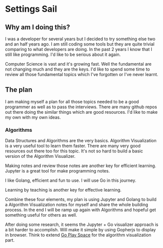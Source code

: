 # Settings Sail

## Why am I doing this?

I was a developer for several years but I decided to try something else two and an half years ago. I am still coding some tools but they are quite trivial comparing to what developers are doing. In the past 2 years I know that I still like programming. I'd like to be serious about it again.

Computer Science is vast and it's growing fast. Well the fundamental are not changing much and they are the keys. I'd like to spend some time to review all those fundamental topics which I've forgotten or I've never learnt.

## The plan

I am making myself a plan for all those topics needed to be a good programmer as well as to pass the interviews. There are many github repos out there doing the similar things which are good resources. I'd like to make my own with my own ideas.

### Algorithms

Data Structures and Algorithms are the very basics. Algorithm Visualization is a very useful tool to learn them faster. There are many very good resources out there too for this topic. It's not so hard to build a basic version of the Algorithm Visualizer.

Making notes and review those notes are another key for efficient learning. Jupyter is a great tool for make programming notes.

I like Golang, efficient and fun to use. I will use Go in this journey.

Learning by teaching is another key for effective learning.

Combine these four elements, my plan is using Jupyter and Golang to build a Algorithm Visualization notes for myself and share the whole building process. In the end I will be ramp up again with Algorithms and hopeful get something useful for others as well.

After doing some research, it seems the Jupyter + Go visualizer approach is a bit harder to accomplish. Will make it simple by using Gopherjs to display in browser. Think to extend [Go Play Space](https://goplay.space/) for the algorithm visualization part.

